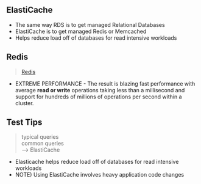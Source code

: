 ## ElastiCache


- The same way RDS is to get managed Relational Databases
- ElastiCache is to get managed Redis or Memcached
- Helps reduce load off of databases for read intensive workloads

## Redis
> [Redis](https://aws.amazon.com/elasticache/redis/)  


- EXTREME PERFORMANCE - The result is blazing fast performance with average 
**read or write** operations taking less than a millisecond and support for hundreds of millions of operations per second within a cluster.

## Test Tips
> typical queries  
> common queries  
> --> ElastiCache


- Elasticache helps reduce load off of databases for read intensive workloads
- NOTE) Using ElastiCache involves heavy application code changes

<!--83) A- Redshift is more for big data analytics/datawarehousing
B-how will the application know which one to query
C-fits well
D-SQS is not used for querying,it is used to decouple applications-->